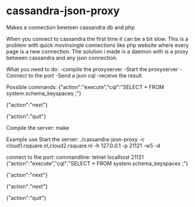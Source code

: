 # cassandra-json-proxy
Makes a connection bewteen cassandra db and php

When you connect to cassandra the first time it can be a bit slow.
This is a problem with quick movinsingle connections like php website where every page is a new connection.
The solution i made is a daemon with is a proxy between cassandra and any json connection.

What you need to do:
-compile the proxyserver
-Start the proxyserver 
-Connect to the port 
-Send a json cql
-receive the result

Possible commands:
{"action":"execute","cql":"SELECT * FROM system.schema_keyspaces ;"}

{"action":"next"}

{"action":"quit"}


Compile the server:
make


Example use
Start the server:
./cassandra-json-proxy -c cloud1.rsquare.nl,cloud2.rsquare.nl -h 127.0.0.1 -p 21121 -w5 -d

connect to the port:
commandline:
telnet localhost 21121
 {"action":"execute","cql":"SELECT * FROM system.schema_keyspaces ;"}
 
{"action":"next"}

{"action":"next"}

{"action":"quit"}

